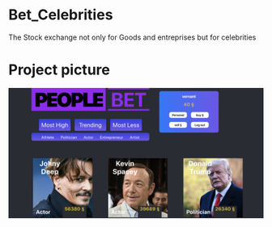 # Bet_Celebrities
The Stock exchange not only for Goods and entreprises but for celebrities
# Project picture
![alt text](https://github.com/ttanhutau/Bet_Celebrities/blob/master/Capture%20d%E2%80%99e%CC%81cran%202020-03-11%20a%CC%80%2019.36.28.png)
